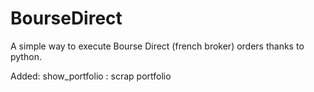 # BourseDirect
A simple way to execute  Bourse Direct (french broker) orders thanks to python.

Added:
show_portfolio : scrap portfolio

